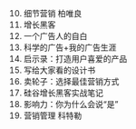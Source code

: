 
10. 细节营销 柏唯良
9. 增长黑客
8. 一个广告人的自白
7. 科学的广告+我的广告生涯
6. 启示录：打造用户喜爱的产品
5. 写给大家看的设计书
4. 卖轮子：选择最佳营销方式
3. 硅谷增长黑客实战笔记
2. 影响力：你为什么会说“是”
1. 营销管理  科特勒